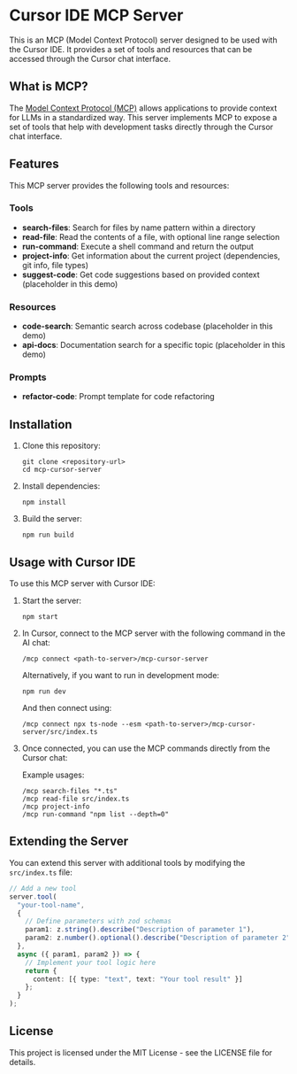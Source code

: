 # Cursor IDE MCP Server

This is an MCP (Model Context Protocol) server designed to be used with the Cursor IDE. It provides a set of tools and resources that can be accessed through the Cursor chat interface.

## What is MCP?

The [Model Context Protocol (MCP)](https://modelcontextprotocol.io) allows applications to provide context for LLMs in a standardized way. This server implements MCP to expose a set of tools that help with development tasks directly through the Cursor chat interface.

## Features

This MCP server provides the following tools and resources:

### Tools

- **search-files**: Search for files by name pattern within a directory
- **read-file**: Read the contents of a file, with optional line range selection
- **run-command**: Execute a shell command and return the output
- **project-info**: Get information about the current project (dependencies, git info, file types)
- **suggest-code**: Get code suggestions based on provided context (placeholder in this demo)

### Resources

- **code-search**: Semantic search across codebase (placeholder in this demo)
- **api-docs**: Documentation search for a specific topic (placeholder in this demo)

### Prompts

- **refactor-code**: Prompt template for code refactoring

## Installation

1. Clone this repository:
   ```
   git clone <repository-url>
   cd mcp-cursor-server
   ```

2. Install dependencies:
   ```
   npm install
   ```

3. Build the server:
   ```
   npm run build
   ```

## Usage with Cursor IDE

To use this MCP server with Cursor IDE:

1. Start the server:
   ```
   npm start
   ```

2. In Cursor, connect to the MCP server with the following command in the AI chat:
   ```
   /mcp connect <path-to-server>/mcp-cursor-server
   ```

   Alternatively, if you want to run in development mode:
   ```
   npm run dev
   ```
   And then connect using:
   ```
   /mcp connect npx ts-node --esm <path-to-server>/mcp-cursor-server/src/index.ts
   ```

3. Once connected, you can use the MCP commands directly from the Cursor chat:

   Example usages:
   ```
   /mcp search-files "*.ts"
   /mcp read-file src/index.ts
   /mcp project-info
   /mcp run-command "npm list --depth=0"
   ```

## Extending the Server

You can extend this server with additional tools by modifying the `src/index.ts` file:

```typescript
// Add a new tool
server.tool(
  "your-tool-name",
  {
    // Define parameters with zod schemas
    param1: z.string().describe("Description of parameter 1"),
    param2: z.number().optional().describe("Description of parameter 2")
  },
  async ({ param1, param2 }) => {
    // Implement your tool logic here
    return {
      content: [{ type: "text", text: "Your tool result" }]
    };
  }
);
```

## License

This project is licensed under the MIT License - see the LICENSE file for details. 